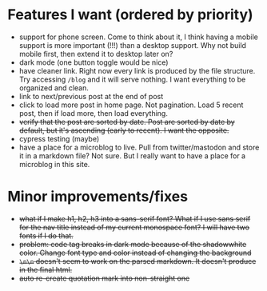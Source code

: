 # Features I want (ordered by priority)
- support for phone screen. Come to think about it, I think having a mobile support is more important (!!!) than a desktop support. Why not build mobile first, then extend it to desktop later on?
- dark mode (one button toggle would be nice)
- have cleaner link. Right now every link is produced by the file structure. Try accessing `/blog` and it will serve nothing. I want everything to be organized and clean.
- link to next/previous post at the end of post
- click to load more post in home page. Not pagination. Load 5 recent post, then if load more, then load everything.
- ~~verify that the post are sorted by date. Post are sorted by date by default, but it's ascending (early to recent). I want the opposite.~~
- cypress testing (maybe)
- have a place for a microblog to live. Pull from twitter/mastodon and store it in a markdown file? Not sure. But I really want to have a place for a microblog in this site.

# Minor improvements/fixes
- ~~what if I make h1, h2, h3 into a sans-serif font? What if I use sans serif for the nav title instead of my current monospace font? I will have two fonts if I do that.~~
- ~~problem: code tag breaks in dark mode because of the shadowwhite color. Change font type and color instead of changing the background~~
- ~~`\n\n` doesn't seem to work on the parsed markdown. It doesn't produce <br> in the final html.~~
- ~~auto re-create quotation mark into non-straight one~~